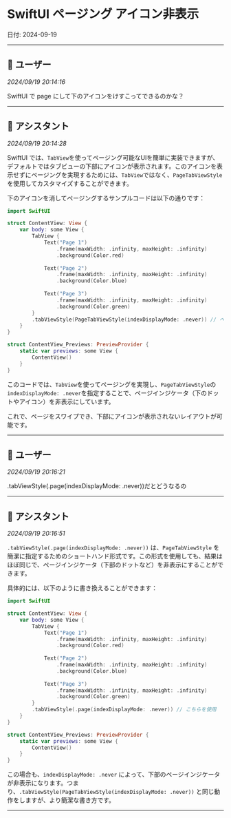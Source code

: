 # SwiftUI ページング アイコン非表示

日付: 2024-09-19

---

## 👤 ユーザー
*2024/09/19 20:14:16*

SwiftUI で page にして下のアイコンをけすこってできるのかな？

---

## 🤖 アシスタント
*2024/09/19 20:14:28*

SwiftUI では、`TabView`を使ってページング可能なUIを簡単に実装できますが、デフォルトではタブビューの下部にアイコンが表示されます。このアイコンを表示せずにページングを実現するためには、`TabView`ではなく、`PageTabViewStyle`を使用してカスタマイズすることができます。

下のアイコンを消してページングするサンプルコードは以下の通りです：

```swift
import SwiftUI

struct ContentView: View {
    var body: some View {
        TabView {
            Text("Page 1")
                .frame(maxWidth: .infinity, maxHeight: .infinity)
                .background(Color.red)
            
            Text("Page 2")
                .frame(maxWidth: .infinity, maxHeight: .infinity)
                .background(Color.blue)
            
            Text("Page 3")
                .frame(maxWidth: .infinity, maxHeight: .infinity)
                .background(Color.green)
        }
        .tabViewStyle(PageTabViewStyle(indexDisplayMode: .never)) // ページインジケータを非表示
    }
}

struct ContentView_Previews: PreviewProvider {
    static var previews: some View {
        ContentView()
    }
}
```

このコードでは、`TabView`を使ってページングを実現し、`PageTabViewStyle`の`indexDisplayMode: .never`を指定することで、ページインジケータ（下のドットやアイコン）を非表示にしています。

これで、ページをスワイプでき、下部にアイコンが表示されないレイアウトが可能です。

---

## 👤 ユーザー
*2024/09/19 20:16:21*

.tabViewStyle(.page(indexDisplayMode: .never))だとどうなるの

---

## 🤖 アシスタント
*2024/09/19 20:16:51*

`.tabViewStyle(.page(indexDisplayMode: .never))` は、`PageTabViewStyle` を簡潔に指定するためのショートハンド形式です。この形式を使用しても、結果はほぼ同じで、ページインジケータ（下部のドットなど）を非表示にすることができます。

具体的には、以下のように書き換えることができます：

```swift
import SwiftUI

struct ContentView: View {
    var body: some View {
        TabView {
            Text("Page 1")
                .frame(maxWidth: .infinity, maxHeight: .infinity)
                .background(Color.red)
            
            Text("Page 2")
                .frame(maxWidth: .infinity, maxHeight: .infinity)
                .background(Color.blue)
            
            Text("Page 3")
                .frame(maxWidth: .infinity, maxHeight: .infinity)
                .background(Color.green)
        }
        .tabViewStyle(.page(indexDisplayMode: .never)) // こちらを使用
    }
}

struct ContentView_Previews: PreviewProvider {
    static var previews: some View {
        ContentView()
    }
}
```

この場合も、`indexDisplayMode: .never` によって、下部のページインジケータが非表示になります。つまり、`.tabViewStyle(PageTabViewStyle(indexDisplayMode: .never))` と同じ動作をしますが、より簡潔な書き方です。

---
